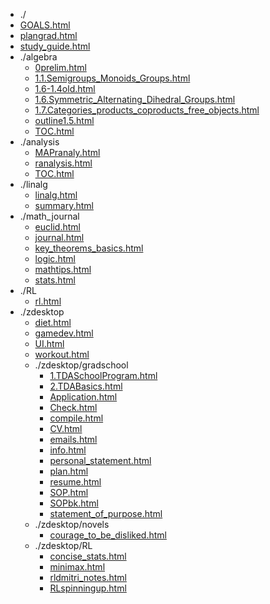 * ./
* [GOALS.html](html/GOALS.html)
* [plangrad.html](html/plangrad.html)
* [study_guide.html](html/study_guide.html)
* ./algebra
  * [0prelim.html](html/algebra/0prelim.html)
  * [1.1.Semigroups_Monoids_Groups.html](html/algebra/1.1.Semigroups_Monoids_Groups.html)
  * [1.6-1.4old.html](html/algebra/1.6-1.4old.html)
  * [1.6.Symmetric_Alternating_Dihedral_Groups.html](html/algebra/1.6.Symmetric_Alternating_Dihedral_Groups.html)
  * [1.7.Categories_products_coproducts_free_objects.html](html/algebra/1.7.Categories_products_coproducts_free_objects.html)
  * [outline1.5.html](html/algebra/outline1.5.html)
  * [TOC.html](html/algebra/TOC.html)
* ./analysis
  * [MAPranaly.html](html/analysis/MAPranaly.html)
  * [ranalysis.html](html/analysis/ranalysis.html)
  * [TOC.html](html/analysis/TOC.html)
* ./linalg
  * [linalg.html](html/linalg/linalg.html)
  * [summary.html](html/linalg/summary.html)
* ./math_journal
  * [euclid.html](html/math_journal/euclid.html)
  * [journal.html](html/math_journal/journal.html)
  * [key_theorems_basics.html](html/math_journal/key_theorems_basics.html)
  * [logic.html](html/math_journal/logic.html)
  * [mathtips.html](html/math_journal/mathtips.html)
  * [stats.html](html/math_journal/stats.html)
* ./RL
  * [rl.html](html/RL/rl.html)
* ./zdesktop
  * [diet.html](html/zdesktop/diet.html)
  * [gamedev.html](html/zdesktop/gamedev.html)
  * [UI.html](html/zdesktop/UI.html)
  * [workout.html](html/zdesktop/workout.html)
  * ./zdesktop/gradschool
    * [1.TDASchoolProgram.html](html/zdesktop/gradschool/1.TDASchoolProgram.html)
    * [2.TDABasics.html](html/zdesktop/gradschool/2.TDABasics.html)
    * [Application.html](html/zdesktop/gradschool/Application.html)
    * [Check.html](html/zdesktop/gradschool/Check.html)
    * [compile.html](html/zdesktop/gradschool/compile.html)
    * [CV.html](html/zdesktop/gradschool/CV.html)
    * [emails.html](html/zdesktop/gradschool/emails.html)
    * [info.html](html/zdesktop/gradschool/info.html)
    * [personal_statement.html](html/zdesktop/gradschool/personal_statement.html)
    * [plan.html](html/zdesktop/gradschool/plan.html)
    * [resume.html](html/zdesktop/gradschool/resume.html)
    * [SOP.html](html/zdesktop/gradschool/SOP.html)
    * [SOPbk.html](html/zdesktop/gradschool/SOPbk.html)
    * [statement_of_purpose.html](html/zdesktop/gradschool/statement_of_purpose.html)
  * ./zdesktop/novels
    * [courage_to_be_disliked.html](html/zdesktop/novels/courage_to_be_disliked.html)
  * ./zdesktop/RL
    * [concise_stats.html](html/zdesktop/RL/concise_stats.html)
    * [minimax.html](html/zdesktop/RL/minimax.html)
    * [rldmitri_notes.html](html/zdesktop/RL/rldmitri_notes.html)
    * [RLspinningup.html](html/zdesktop/RL/RLspinningup.html)
